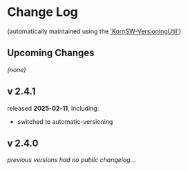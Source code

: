 # Change Log

(automatically maintained using the ['KornSW-VersioningUtil'](https://github.com/KornSW/VersioningUtil))



## Upcoming Changes

*(none)*



## v 2.4.1
released **2025-02-11**, including:
 - switched to automatic-versioning



## v 2.4.0
*previous versions had no public changelog*...

